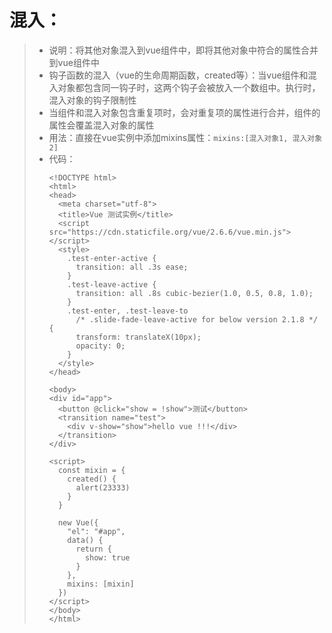 # 混入：
>* 说明：将其他对象混入到vue组件中，即将其他对象中符合的属性合并到vue组件中
>* 钩子函数的混入（vue的生命周期函数，created等）：当vue组件和混入对象都包含同一钩子时，这两个钩子会被放入一个数组中。执行时，混入对象的钩子限制性
>* 当组件和混入对象包含重复项时，会对重复项的属性进行合并，组件的属性会覆盖混入对象的属性
>* 用法：直接在vue实例中添加mixins属性：```mixins:[混入对象1, 混入对象2]```
>* 代码：
>   ```
>   <!DOCTYPE html>
>   <html>
>   <head>
>     <meta charset="utf-8">
>     <title>Vue 测试实例</title>
>     <script src="https://cdn.staticfile.org/vue/2.6.6/vue.min.js"></script>
>     <style>
>       .test-enter-active {
>         transition: all .3s ease;
>       }
>       .test-leave-active {
>         transition: all .8s cubic-bezier(1.0, 0.5, 0.8, 1.0);
>       }
>       .test-enter, .test-leave-to
>         /* .slide-fade-leave-active for below version 2.1.8 */ {
>         transform: translateX(10px);
>         opacity: 0;
>       }
>     </style>
>   </head>
>   
>   <body>
>   <div id="app">
>     <button @click="show = !show">测试</button>
>     <transition name="test">
>       <div v-show="show">hello vue !!!</div>
>     </transition>
>   </div>
>   
>   <script>
>     const mixin = {
>       created() {
>         alert(23333)
>       }
>     }
>   
>     new Vue({
>       "el": "#app",
>       data() {
>         return {
>           show: true
>         }
>       },
>       mixins: [mixin]
>     })
>   </script>
>   </body>
>   </html>
>   ```
